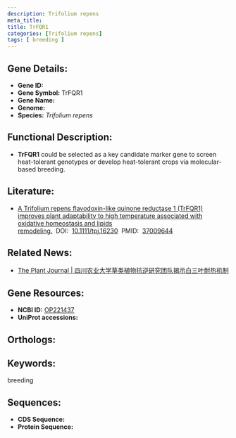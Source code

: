 ```yaml
---
description: Trifolium repens
meta_title:
title: TrFQR1
categories: [Trifolium repens]
tags: [ breeding ]
---
```


## Gene Details:
- **Gene ID:**	[]()
- **Gene Symbol:** TrFQR1
- **Gene Name:** 
- **Genome:** []()
- **Species:** *Trifolium repens*

## Functional Description:
   - **TrFQR1** could be selected as a key candidate marker gene to screen heat-tolerant genotypes or develop heat-tolerant crops via molecular-based breeding.

## Literature:
   - [A Trifolium repens flavodoxin-like quinone reductase 1 (TrFQR1) improves plant adaptability to high temperature associated with oxidative homeostasis and lipids remodeling.]( https://onlinelibrary.wiley.com/doi/10.1111/tpj.16230)&nbsp;&nbsp;DOI:&nbsp;&nbsp;[10.1111/tpj.16230](https://onlinelibrary.wiley.com/doi/10.1111/tpj.16230)&nbsp;&nbsp;PMID:&nbsp;&nbsp;[37009644](https://pubmed.ncbi.nlm.nih.gov/37009644/)

## Related News:
   - [The Plant Journal | 四川农业大学草类植物抗逆研究团队揭示白三叶耐热机制](https://mp.weixin.qq.com/s?__biz=Mzg3MDEwNDEyMg==&mid=2247548079&idx=6&sn=32585e9c557804aaad21278f984c6437&chksm=059dd1458bf7d7097cf6e238893838c09c978d71dc65882772442cb232c1a49f5e6270c3918a&scene=27#wechat_redirect)

## Gene Resources:
- **NCBI ID:** [OP221437](https://www.ncbi.nlm.nih.gov/gene/?term=OP221437)
- **UniProt accessions:** [](https://www.uniprot.org/uniprotkb//entry)

## Orthologs:


## Keywords:
breeding

## Sequences:
- **CDS Sequence:**
- **Protein Sequence:**
